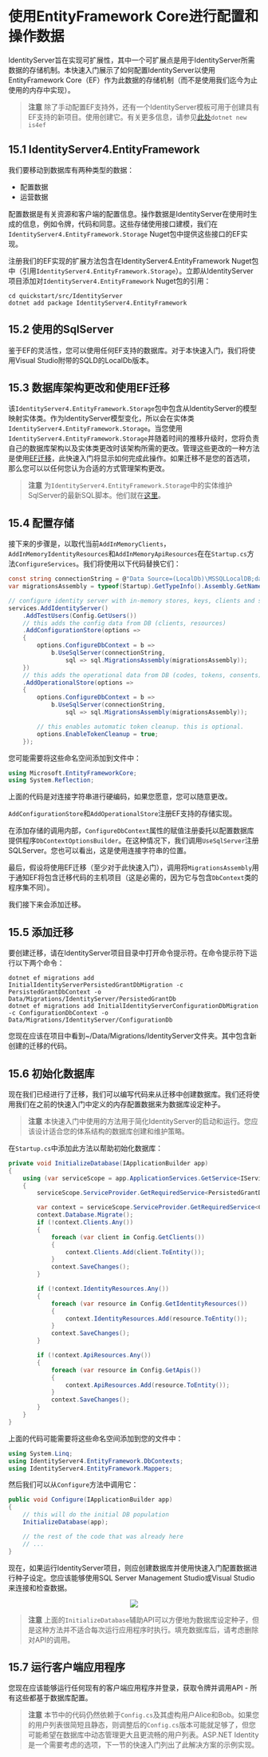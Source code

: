 # 使用EntityFramework Core进行配置和操作数据
IdentityServer旨在实现可扩展性，其中一个可扩展点是用于IdentityServer所需数据的存储机制。本快速入门展示了如何配置IdentityServer以使用EntityFramework Core（EF）作为此数据的存储机制（而不是使用我们迄今为止使用的内存中实现）。   

> **注意**
除了手动配置EF支持外，还有一个IdentityServer模板可用于创建具有EF支持的新项目。使用创建它。有关更多信息，请参见[此处](https://www.github.com/IdentityServer/IdentityServer4.Templates)`dotnet new is4ef`  

## 15.1 IdentityServer4.EntityFramework 
我们要移动到数据库有两种类型的数据：   

* 配置数据
* 运营数据   

配置数据是有关资源和客户端的配置信息。操作数据是IdentityServer在使用时生成的信息，例如令牌，代码和同意。这些存储使用接口建模，我们在`IdentityServer4.EntityFramework.Storage` Nuget包中提供这些接口的EF实现。   

注册我们的EF实现的扩展方法包含在IdentityServer4.EntityFramework Nuget包中（引用`IdentityServer4.EntityFramework.Storage`）。立即从IdentityServer项目添加对`IdentityServer4.EntityFramework` Nuget包的引用：   

``` dotnet
cd quickstart/src/IdentityServer
dotnet add package IdentityServer4.EntityFramework
```   

## 15.2 使用的SqlServer 
鉴于EF的灵活性，您可以使用任何EF支持的数据库。对于本快速入门，我们将使用Visual Studio附带的SQLD的LocalDb版本。   

## 15.3 数据库架构更改和使用EF迁移
该`IdentityServer4.EntityFramework.Storage`包中包含从IdentityServer的模型映射实体类。作为IdentityServer模型变化，所以会在实体类`IdentityServer4.EntityFramework.Storage`。当您使用`IdentityServer4.EntityFramework.Storage`并随着时间的推移升级时，您将负责自己的数据库架构以及实体类更改时该架构所需的更改。管理这些更改的一种方法是使用[EF迁移](https://docs.microsoft.com/en-us/ef/core/managing-schemas/migrations/index)，此快速入门将显示如何完成此操作。如果迁移不是您的首选项，那么您可以以任何您认为合适的方式管理架构更改。   

> **注意**
为`IdentityServer4.EntityFramework.Storage`中的实体维护SqlServer的最新SQL脚本。他们就在[这里](https://github.com/IdentityServer/IdentityServer4.EntityFramework.Storage/tree/master/migrations/SqlServer/Migrations)。

## 15.4 配置存储
接下来的步骤是，以取代当前`AddInMemoryClients`，`AddInMemoryIdentityResources`和`AddInMemoryApiResources`在在`Startup.cs`方法`ConfigureServices`。我们将使用以下代码替换它们：   

``` C#
const string connectionString = @"Data Source=(LocalDb)\MSSQLLocalDB;database=IdentityServer4.Quickstart.EntityFramework-2.0.0;trusted_connection=yes;";
var migrationsAssembly = typeof(Startup).GetTypeInfo().Assembly.GetName().Name;

// configure identity server with in-memory stores, keys, clients and scopes
services.AddIdentityServer()
    .AddTestUsers(Config.GetUsers())
    // this adds the config data from DB (clients, resources)
    .AddConfigurationStore(options =>
    {
        options.ConfigureDbContext = b =>
            b.UseSqlServer(connectionString,
                sql => sql.MigrationsAssembly(migrationsAssembly));
    })
    // this adds the operational data from DB (codes, tokens, consents)
    .AddOperationalStore(options =>
    {
        options.ConfigureDbContext = b =>
            b.UseSqlServer(connectionString,
                sql => sql.MigrationsAssembly(migrationsAssembly));

        // this enables automatic token cleanup. this is optional.
        options.EnableTokenCleanup = true;
    });
```   

您可能需要将这些命名空间添加到文件中：   

``` C#
using Microsoft.EntityFrameworkCore;
using System.Reflection;
```   

上面的代码是对连接字符串进行硬编码，如果您愿意，您可以随意更改。   

`AddConfigurationStore`和`AddOperationalStore`注册EF支持的存储实现。   

在添加存储的调用内部，`ConfigureDbContext`属性的赋值注册委托以配置数据库提供程序`DbContextOptionsBuilder`。在这种情况下，我们调用`UseSqlServer`注册SQLServer。您也可以看出，这是使用连接字符串的位置。   

最后，假设将使用EF迁移（至少对于此快速入门），调用将`MigrationsAssembly`用于通知EF将包含迁移代码的主机项目（这是必需的，因为它与包含`DbContext`类的程序集不同）。   

我们接下来会添加迁移。   

## 15.5 添加迁移
要创建迁移，请在IdentityServer项目目录中打开命令提示符。在命令提示符下运行以下两个命令：   

``` dotnet
dotnet ef migrations add InitialIdentityServerPersistedGrantDbMigration -c PersistedGrantDbContext -o Data/Migrations/IdentityServer/PersistedGrantDb
dotnet ef migrations add InitialIdentityServerConfigurationDbMigration -c ConfigurationDbContext -o Data/Migrations/IdentityServer/ConfigurationDb
```   

您现在应该在项目中看到~/Data/Migrations/IdentityServer文件夹。其中包含新创建的迁移的代码。   

## 15.6 初始化数据库
现在我们已经进行了迁移，我们可以编写代码来从迁移中创建数据库。我们还将使用我们在之前的快速入门中定义的内存配置数据来为数据库设定种子。   

> **注意**
本快速入门中使用的方法用于简化IdentityServer的启动和运行。您应该设计适合您的体系结构的数据库创建和维护策略。   

在`Startup.cs`中添加此方法以帮助初始化数据库：   

``` C#
private void InitializeDatabase(IApplicationBuilder app)
{
    using (var serviceScope = app.ApplicationServices.GetService<IServiceScopeFactory>().CreateScope())
    {
        serviceScope.ServiceProvider.GetRequiredService<PersistedGrantDbContext>().Database.Migrate();

        var context = serviceScope.ServiceProvider.GetRequiredService<ConfigurationDbContext>();
        context.Database.Migrate();
        if (!context.Clients.Any())
        {
            foreach (var client in Config.GetClients())
            {
                context.Clients.Add(client.ToEntity());
            }
            context.SaveChanges();
        }

        if (!context.IdentityResources.Any())
        {
            foreach (var resource in Config.GetIdentityResources())
            {
                context.IdentityResources.Add(resource.ToEntity());
            }
            context.SaveChanges();
        }

        if (!context.ApiResources.Any())
        {
            foreach (var resource in Config.GetApis())
            {
                context.ApiResources.Add(resource.ToEntity());
            }
            context.SaveChanges();
        }
    }
}
```   

上面的代码可能需要将这些命名空间添加到您的文件中：   
``` C# 
using System.Linq;
using IdentityServer4.EntityFramework.DbContexts;
using IdentityServer4.EntityFramework.Mappers;
```   

然后我们可以从`Configure`方法中调用它：  

``` C#
public void Configure(IApplicationBuilder app)
{
    // this will do the initial DB population
    InitializeDatabase(app);

    // the rest of the code that was already here
    // ...
}
```   

现在，如果运行IdentityServer项目，则应创建数据库并使用快速入门配置数据进行种子设定。您应该能够使用SQL Server Management Studio或Visual Studio来连接和检查数据。   

<div align="center">
<image src="https://identityserver4.readthedocs.io/en/latest/_images/7_database.png">
</div>   

> **注意**
上面的`InitializeDatabase`辅助API可以方便地为数据库设定种子，但是这种方法并不适合每次运行应用程序时执行。填充数据库后，请考虑删除对API的调用。   

## 15.7 运行客户端应用程序
您现在应该能够运行任何现有的客户端应用程序并登录，获取令牌并调用API - 所有这些都基于数据库配置。   

> **注意**
本节中的代码仍然依赖于`Config.cs`及其虚构用户Alice和Bob。如果您的用户列表很简短且静态，则调整后的`Config.cs`版本可能就足够了，但您可能希望在数据库中动态管理更大且更流畅的用户列表。ASP.NET Identity是一个需要考虑的选项，下一节的快速入门列出了此解决方案的示例实现。
